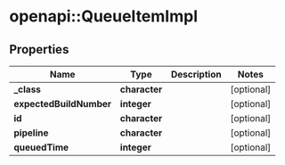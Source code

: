 # openapi::QueueItemImpl


## Properties
Name | Type | Description | Notes
------------ | ------------- | ------------- | -------------
**_class** | **character** |  | [optional] 
**expectedBuildNumber** | **integer** |  | [optional] 
**id** | **character** |  | [optional] 
**pipeline** | **character** |  | [optional] 
**queuedTime** | **integer** |  | [optional] 


